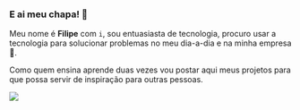 ### E ai meu chapa! 👋

Meu nome é **Filipe** com `i`, sou entuasiasta de tecnologia, procuro usar a tecnologia para solucionar problemas no meu dia-a-dia e na minha empresa :office:. 

Como quem ensina aprende duas vezes vou postar aqui meus projetos para que possa servir de inspiração para outras pessoas.

[<img src = "https://img.shields.io/badge/instagram-%23E4405F.svg?&style=for-the-badge&logo=instagram&logoColor=white">](https://www.instagram.com/ofilipebezerra/)
